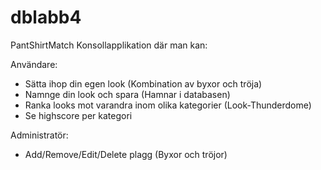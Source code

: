 # dblabb4
PantShirtMatch
Konsollapplikation där man kan:

Användare:
- Sätta ihop din egen look (Kombination av byxor och tröja)
- Namnge din look och spara (Hamnar i databasen)
- Ranka looks mot varandra inom olika kategorier (Look-Thunderdome)
- Se highscore per kategori

Administratör:
- Add/Remove/Edit/Delete plagg (Byxor och tröjor)
